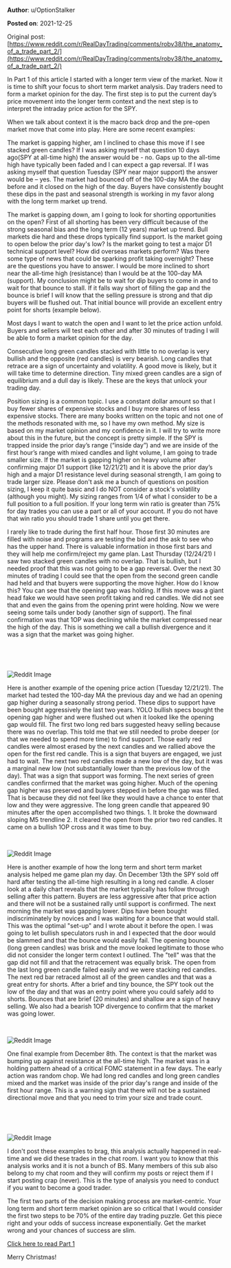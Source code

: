 **Author**: u/OptionStalker

**Posted on**: 2021-12-25

Original post: [https://www.reddit.com/r/RealDayTrading/comments/robv38/the_anatomy_of_a_trade_part_2/](https://www.reddit.com/r/RealDayTrading/comments/robv38/the_anatomy_of_a_trade_part_2/)

In Part 1 of this article I started with a longer term view of the market. Now it is time to shift your focus to short term market analysis. Day traders need to form a market opinion for the day. The first step is to put the current day’s price movement into the longer term context and the next step is to interpret the intraday price action for the SPY.

When we talk about context it is the macro back drop and the pre-open market move that come into play. Here are some recent examples:

The market is gapping higher, am I inclined to chase this move if I see stacked green candles? If I was asking myself that question 10 days ago(SPY at all-time high) the answer would be - no. Gaps up to the all-time high have typically been faded and I can expect a gap reversal. If I was asking myself that question Tuesday (SPY near major support) the answer would be – yes. The market had bounced off of the 100-day MA the day before and it closed on the high of the day. Buyers have consistently bought these dips in the past and seasonal strength is working in my favor along with the long term market up trend.

The market is gapping down, am I going to look for shorting opportunities on the open? First of all shorting has been very difficult because of the strong seasonal bias and the long term (12 years) market up trend. Bull markets die hard and these drops typically find support. Is the market going to open below the prior day's low? Is the market going to test a major D1 technical support level? How did overseas markets perform? Was there some type of news that could be sparking profit taking overnight? These are the questions you have to answer. I would be more inclined to short near the all-time high (resistance) than I would be at the 100-day MA (support). My conclusion might be to wait for dip buyers to come in and to wait for that bounce to stall. If it falls way short of filling the gap and the bounce is brief I will know that the selling pressure is strong and that dip buyers will be flushed out. That initial bounce will provide an excellent entry point for shorts (example below).

Most days I want to watch the open and I want to let the price action unfold. Buyers and sellers will test each other and after 30 minutes of trading I will be able to form a market opinion for the day.

Consecutive long green candles stacked with little to no overlap is very bullish and the opposite (red candles) is very bearish. Long candles that retrace are a sign of uncertainty and volatility. A good move is likely, but it will take time to determine direction. Tiny mixed green candles are a sign of equilibrium and a dull day is likely. These are the keys that unlock your trading day.

Position sizing is a common topic. I use a constant dollar amount so that I buy fewer shares of expensive stocks and I buy more shares of less expensive stocks. There are many books written on the topic and not one of the methods resonated with me, so I have my own method. My size is based on my market opinion and my confidence in it. I will try to write more about this in the future, but the concept is pretty simple. If the SPY is trapped inside the prior day’s range (“inside day”) and we are inside of the first hour’s range with mixed candles and light volume, I am going to trade smaller size. If the market is gapping higher on heavy volume after confirming major D1 support (like 12/21/21) and it is above the prior day’s high and a major D1 resistance level during seasonal strength, I am going to trade larger size. Please don't ask me a bunch of questions on position sizing, I keep it quite basic and I do NOT consider a stock's volatility (although you might). My sizing ranges from 1/4 of what I consider to be a full position to a full position. If your long term win ratio is greater than 75% for day trades you can use a part or all of your account. If you do not have that win ratio you should trade 1 share until you get there.

I rarely like to trade during the first half hour. Those first 30 minutes are filled with noise and programs are testing the bid and the ask to see who has the upper hand. There is valuable information in those first bars and they will help me confirm/reject my game plan. Last Thursday (12/24/21) I saw two stacked green candles with no overlap. That is bullish, but I needed proof that this was not going to be a gap reversal. Over the next 30 minutes of trading I could see that the open from the second green candle had held and that buyers were supporting the move higher. How do I know this? You can see that the opening gap was holding. If this move was a giant head fake we would have seen profit taking and red candles. We did not see that and even the gains from the opening print were holding. Now we were seeing some tails under body (another sign of support). The final confirmation was that 1OP was declining while the market compressed near the high of the day. This is something we call a bullish divergence and it was a sign that the market was going higher.

&#x200B;

&#x200B;

<img src="cache/images/1e6d5c4cea9bef00ed08ffc5f9100f0c.png" alt="Reddit Image">

Here is another example of the opening price action (Tuesday 12/21/21). The market had tested the 100-day MA the previous day and we had an opening gap higher during a seasonally strong period. These dips to support have been bought aggressively the last two years. YOLO bullish specs bought the opening gap higher and were flushed out when it looked like the opening gap would fill. The first two long red bars suggested heavy selling because there was no overlap. This told me that we still needed to probe deeper (or that we needed to spend more time) to find support. Those early red candles were almost erased by the next candles and we rallied above the open for the first red candle. This is a sign that buyers are engaged, we just had to wait. The next two red candles made a new low of the day, but it was a marginal new low (not substantially lower than the previous low of the day). That was a sign that support was forming. The next series of green candles confirmed that the market was going higher. Much of the opening gap higher was preserved and buyers stepped in before the gap was filled. That is because they did not feel like they would have a chance to enter that low and they were aggressive. The long green candle that appeared 90 minutes after the open accomplished two things. 1. It broke the downward sloping M5 trendline 2. It cleared the open from the prior two red candles. It came on a bullish 1OP cross and it was time to buy.

&#x200B;

<img src="cache/images/7b78d9b80c339c31d0a788f6d73710cc.png" alt="Reddit Image">

Here is another example of how the long term and short term market analysis helped me game plan my day. On December 13th the SPY sold off hard after testing the all-time high resulting in a long red candle. A closer look at a daily chart reveals that the market typically has follow through selling after this pattern. Buyers are less aggressive after that price action and there will not be a sustained rally until support is confirmed. The next morning the market was gapping lower. Dips have been bought indiscriminately by novices and I was waiting for a bounce that would stall. This was the optimal "set-up" and I wrote about it before the open. I was going to let bullish speculators rush in and I expected that the door would be slammed and that the bounce would easily fail. The opening bounce (long green candles) was brisk and the move looked legitimate to those who did not consider the longer term context I outlined. The "tell"  was that the gap did not fill and that the retracement was equally brisk. The open from the last long green candle failed easily and we were stacking red candles. The next red bar retraced almost all of the green candles and that was a great entry for shorts. After a brief and tiny bounce, the SPY took out the low of the day and that was an entry point where you could safely add to shorts. Bounces that are brief (20 minutes) and shallow are a sign of heavy selling. We also had a bearish 1OP divergence to confirm that the market was going lower.

&#x200B;

<img src="cache/images/69ab90fa793fb926edd19b0689af78ba.png" alt="Reddit Image">

One final example from December 8th. The context is that the market was bumping up against resistance at the all-time high. The market was in a holding pattern ahead of a critical FOMC statement in a few days. The early action was random chop. We had long red candles and long green candles mixed and the market was inside of the prior day's range and inside of the first hour range. This is a warning sign that there will not be a sustained directional move and that you need to trim your size and trade count.

&#x200B;

&#x200B;

<img src="cache/images/58cdb72a9b38d09199f235cc3f875120.png" alt="Reddit Image">

I don't post these examples to brag, this analysis actually happened in real-time and we did these trades in the chat room. I want you to know that this analysis works and it is not a bunch of BS. Many members of this sub also belong to my chat room and they will confirm my posts or reject them if I start posting crap (never). This is the type of analysis you need to conduct if you want to become a good trader.

The first two parts of the decision making process are market-centric. Your long term and short term market opinion are so critical that I would consider the first two steps to be 70% of the entire day trading puzzle. Get this piece right and your odds of success increase exponentially. Get the market wrong and your chances of success are slim.

[Click here to read Part 1](https://www.reddit.com/r/RealDayTrading/comments/rno5zv/anatomy_of_a_trade_part_1/)

Merry Christmas!